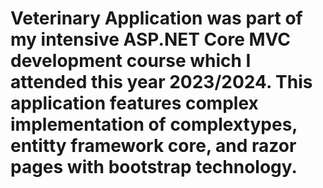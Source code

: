 # Veterinary Application was part of my intensive ASP.NET Core MVC development course which I attended this year 2023/2024. This application features complex implementation of complextypes, entitty framework core, and razor pages with bootstrap technology.

